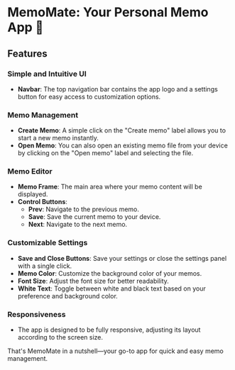 # MemoMate: Your Personal Memo App 📝

## Features

### Simple and Intuitive UI
- **Navbar**: The top navigation bar contains the app logo and a settings button for easy access to customization options.
  
### Memo Management
- **Create Memo**: A simple click on the "Create memo" label allows you to start a new memo instantly.
- **Open Memo**: You can also open an existing memo file from your device by clicking on the "Open memo" label and selecting the file.

### Memo Editor
- **Memo Frame**: The main area where your memo content will be displayed.
- **Control Buttons**: 
  - **Prev**: Navigate to the previous memo.
  - **Save**: Save the current memo to your device.
  - **Next**: Navigate to the next memo.

### Customizable Settings
- **Save and Close Buttons**: Save your settings or close the settings panel with a single click.
- **Memo Color**: Customize the background color of your memos.
- **Font Size**: Adjust the font size for better readability.
- **White Text**: Toggle between white and black text based on your preference and background color.

### Responsiveness
- The app is designed to be fully responsive, adjusting its layout according to the screen size.

That's MemoMate in a nutshell—your go-to app for quick and easy memo management.
